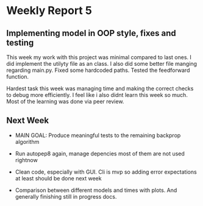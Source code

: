 # Weekly Report 5

## Implementing model in OOP style, fixes and testing

This week my work with this project was minimal compared to last ones. I did implement the utilyty file as an class. I also did some better file manging regarding main.py. Fixed some hardcoded paths. Tested the feedforward function.

Hardest task this week was managing time and making the correct checks to debug more efficiently. I feel like i also didnt learn this week so much. Most of the learning was done via peer review.

## Next Week

- MAIN GOAL: Produce meaningful tests to the remaining backprop algorithm

- Run autopep8 again, manage depencies most of them are not used rightnow

- Clean code, especially with GUI. Cli is mvp so adding error expectations at least should be done next week

- Comparison between different models and times with plots. And generally finishing still in progress docs.

